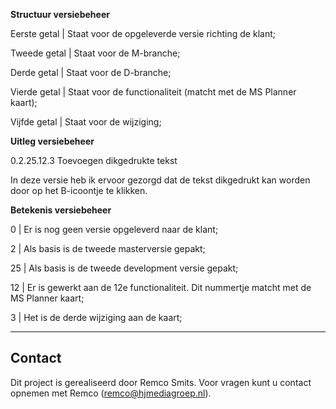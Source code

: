 **Structuur versiebeheer**

Eerste getal | Staat voor de opgeleverde versie richting de klant;

Tweede getal | Staat voor de M-branche;

Derde getal  | Staat voor de D-branche;

Vierde getal | Staat voor de functionaliteit (matcht met de MS Planner kaart);

Vijfde getal | Staat voor de wijziging;


**Uitleg versiebeheer**

0.2.25.12.3 Toevoegen dikgedrukte tekst

In deze versie heb ik ervoor gezorgd dat de tekst dikgedrukt kan worden door op het B-icoontje te klikken.

**Betekenis versiebeheer**

0  | Er is nog geen versie opgeleverd naar de klant;

2  | Als basis is de tweede masterversie gepakt;

25 | Als basis is de tweede development versie gepakt;

12 | Er is gewerkt aan de 12e functionaliteit. Dit nummertje matcht met de MS Planner kaart;

3  | Het is de derde wijziging aan de kaart;

---

## Contact
Dit project is gerealiseerd door Remco Smits. Voor vragen kunt u contact opnemen met Remco (remco@hjmediagroep.nl).
